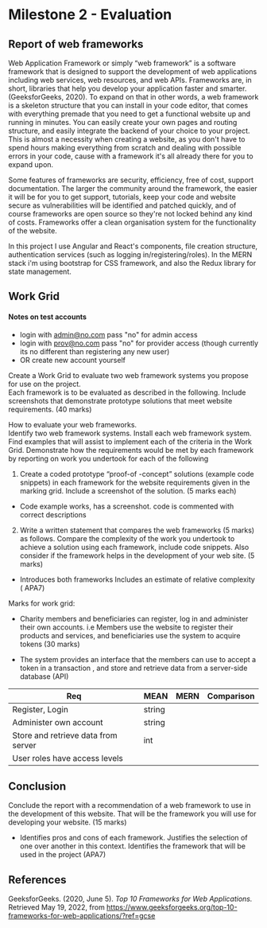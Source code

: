 # Milestone 2 - Evaluation

## Report of web frameworks

Web Application Framework or simply “web framework” is a software framework that is designed to support the development of web applications including web services, web resources, and web APIs. Frameworks are, in short, libraries that help you develop your application faster and smarter. (GeeksforGeeks, 2020).
To expand on that in other words, a web framework is a skeleton structure that you can install in your code editor, that comes with everything premade that you need to get a functional website up and running in minutes. You can easily create your own pages and routing structure, and easily integrate the backend of your choice to your project. This is almost a necessity when creating a website, as you don't have to spend hours making everything from scratch and dealing with possible errors in your code, cause with a framework it's all already there for you to expand upon.

Some features of frameworks are security, efficiency, free of cost, support documentation. The larger the community around the framework, the easier it will be for you to get support, tutorials, keep your code and website secure as vulnerabilities will be identified and patched quickly, and of course frameworks are open source so they're not locked behind any kind of costs. Frameworks offer a clean organisation system for the functionality of the website.

In this project I use Angular and React's components, file creation structure, authentication services (such as logging in/registering/roles). In the MERN stack i'm using bootstrap for CSS framework, and also the Redux library for state management.

## Work Grid

#### Notes on test accounts

- login with admin@no.com pass "no" for admin access  
- login with prov@no.com pass "no" for provider access (though currently its no different than registering any new user)  
- OR create new account yourself  

Create a Work Grid to evaluate two web framework systems you propose for use on the project.  
Each framework is to be evaluated as described in the following. Include screenshots that demonstrate prototype solutions that meet website requirements. (40 marks)

How to evaluate your web frameworks.  
Identify two web framework systems. Install each web framework system. Find examples that will assist to implement each of the criteria in the Work Grid.
Demonstrate how the requirements would be met by each framework by reporting on work you undertook for each of the following  
1. Create a coded prototype “proof-of -concept” solutions (example code snippets) in each framework for the website requirements given in the marking grid. Include a screenshot of the solution. (5 marks each)

- Code example works, has a screenshot. code is commented with correct descriptions

2. Write a written statement that compares the web frameworks (5 marks) as follows.
Compare the complexity of the work you undertook to achieve a solution using
each framework, include code snippets. Also consider if the framework helps in the
development of your web site. (5 marks)

- Introduces both frameworks Includes an estimate of relative complexity ( APA7)

Marks for work grid:  
- Charity members and beneficiaries can register, log in and administer their own
accounts. i.e Members use the website to register their products and services, and
beneficiaries use the system to acquire tokens (30 marks)

- The system provides an interface that the members can use to accept a token in a
transaction , and store and retrieve data from a server-side database (API)

| Req | MEAN | MERN | Comparison | 
|--|--|--|--|
| Register, Login | string |
| Administer own account | string |
| Store and retrieve data from server | int |
| User roles have access levels |

## Conclusion

Conclude the report with a recommendation of a web framework to use in the development of this website. That will be the framework you will use for developing your website. (15 marks)

- Identifies pros and cons of each framework. Justifies the selection of one over another in this context. Identifies the framework that will be used in the project (APA7)

## References

GeeksforGeeks. (2020, June 5). *Top 10 Frameworks for Web Applications.* Retrieved May 19, 2022, from https://www.geeksforgeeks.org/top-10-frameworks-for-web-applications/?ref=gcse